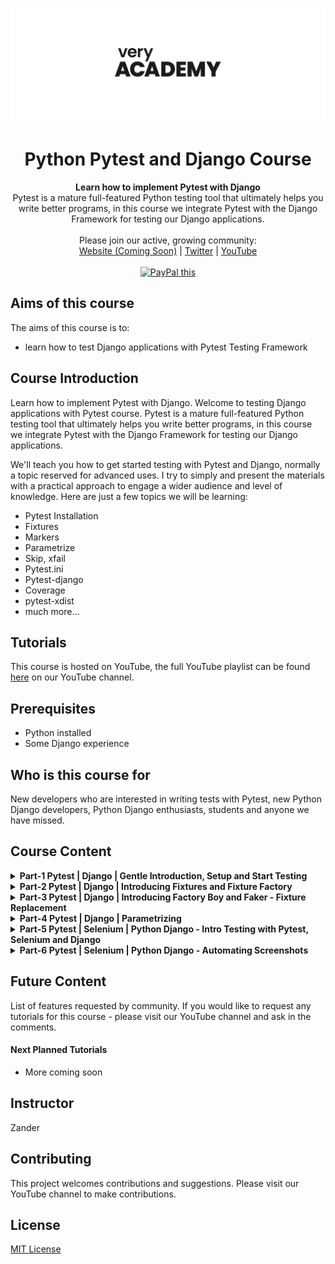 ![veryacademy](/logo.svg)

<div align="center">
  <h1>Python Pytest and Django Course</h1>
</div>

<div align="center">
  <strong>Learn how to implement Pytest with Django</strong>
</div>

<div align="center">
  Pytest is a mature full-featured Python testing tool that ultimately helps you write better programs, in this course we integrate Pytest with the Django Framework for testing our Django applications.
</div>

<br>

<div align="center">
  Please join our active, growing community: <br>
  <a href="#">Website (Coming Soon)</a>
  <span> | </span>
  <a href="https://twitter.com/VeryAcademy">Twitter</a>
  <span> | </span>
  <a href="https://www.youtube.com/veryacademy">YouTube</a>
</div>

<br>

<div align="center">
<a href="https://www.paypal.com/donate?hosted_button_id=W55GVT4UPXPYE" 
target="_blank">
<img src="https://www.paypalobjects.com/en_GB/i/btn/btn_donate_SM.gif" alt="PayPal this" 
title="PayPal – The safer, easier way to pay online!" border="0" />
</a>
</div>

## Aims of this course
The aims of this course is to:
* learn how to test Django applications with Pytest Testing Framework

## Course Introduction
Learn how to implement Pytest with Django. Welcome to testing Django applications with Pytest course. Pytest is a mature full-featured Python testing tool that ultimately helps you write better programs, in this course we integrate Pytest with the Django Framework for testing our Django applications.

We'll teach you how to get started testing with Pytest and Django, normally a topic reserved for advanced uses. I try to simply and present the materials with a practical approach to engage a wider audience and level of knowledge. Here are just a few topics we will be learning:

* Pytest Installation
* Fixtures
* Markers
* Parametrize
* Skip, xfail
* Pytest.ini
* Pytest-django
* Coverage
* pytest-xdist
* much more...

## Tutorials
This course is hosted on YouTube, the full YouTube playlist can be found [here](https://youtube.com/playlist?list=PLOLrQ9Pn6caw3ilqDR8_qezp76QuEOlHY) on our YouTube channel.

## Prerequisites
* Python installed
* Some Django experience

## Who is this course for
New developers who are interested in writing tests with Pytest, new Python Django developers, Python Django enthusiasts, students and anyone we have missed.

## Course Content

<details>
<summary><b>Part-1 Pytest | Django | Gentle Introduction, Setup and Start Testing</b>
</summary>
<br>
Pytest is a popular python test automation framework. Here we look at getting started with Pytest and Django. In this tutorial we Start a new Django project then Setup Django-Pytest. At this point we take a look at some simple examples covering topics such as Assert Statements, Running tests
Testing outcomes and Report options. We also take a look at Pytest Marks and look at how to utilise Coverage to identify where tests are needed in our application. 
<br><br>

* Link-to-Tutorial https://youtu.be/LYX6nlECcro

</details>

<details>
<summary><b>Part-2 Pytest | Django | Introducing Fixtures and Fixture Factory</b>
</summary>
<br>
Pytest is a popular python test automation framework. Here we look at getting started with Pytest fixtures with Python Django. In this tutorial we continue to explore Pytest, specifically focusing Pytest fixtures. We build a range of different simple examples using Fixtures, moving to using fixtures external to our test files. The final stage, we build an example of factory as a fixture and showcase the flexibility that if offers in our testing. 
<br><br>

* Link to Tutorial https://youtu.be/s8iPADSichU

</details>

<details>
<summary><b>Part-3 Pytest | Django | Introducing Factory Boy and Faker - Fixture Replacement</b>
</summary>
<br>
Pytest is a popular python test automation framework. Here we look at replacing Pytest fixtures with Factory Boy in a Python Django project. Factory Boy as a fixtures replacement tool, it aims to replace static, hard to maintain fixtures with easy-to-use factories for complex objects. In this tutorial we intergrade Factory boy into our small app and take a look at some of the more common features.
<br><br>

Link to Tutorial https://youtu.be/qrvqNdCDKjM

</details>

</details>

<details>
<summary><b>Part-4 Pytest | Django | Parametrizing </b></summary>
Pytest is a popular python test automation framework. Here we look at Parametrizing Fixtures and Test Functions with Pytest in a Django project. 
A useful feature of Pytest, parametrization allows us to define multiple sets of arguments and fixtures at the test function or class. Although pytest enables test parametrization at several levels, in this tutorial we get started  by working through an example of a test function that implements parametrization checking multiple input leads to the expected output.
<br>

<br><br>

Link to Tutorial https://youtu.be/APhI43fyRHI

</details>

</details>

<details>
<summary><b>Part-5 Pytest | Selenium | Python Django - Intro Testing with Pytest, Selenium and Django </b></summary>
In this Pytest, Selenium tutorial we consolidate knowledge learnt from the Pytest and Selenium tutorial series and in introduce working with Selenium within a Pytest testing environment. Some underpinning knowledge is provided, but it is expected that you have watched the first tutorials in both the Pytest and Selenium series to grasp the full potential of this tutorial.
<br>

<br><br>

Link to Tutorial https://youtu.be/o_rubsSu-Ds

</details>

<details>
<summary><b>Part-6 Pytest | Selenium | Python Django - Automating Screenshots </b></summary>
In this Pytest, Selenium tutorial we consolidate knowledge learnt from the Pytest and Selenium tutorial series and introduce working with Selenium - automating the process of taking screenshots of our application.
<br>

<br><br>

Link to Tutorial https://youtu.be/SWBytYYVINE

</details>

## Future Content
List of features requested by community. If you would like to request any tutorials for this course - please visit our YouTube channel and ask in the comments.

#### Next Planned Tutorials
+ More coming soon

## Instructor
Zander

## Contributing
This project welcomes contributions and suggestions. Please visit our YouTube channel to make contributions.

## License
[MIT License](LICENSE)
